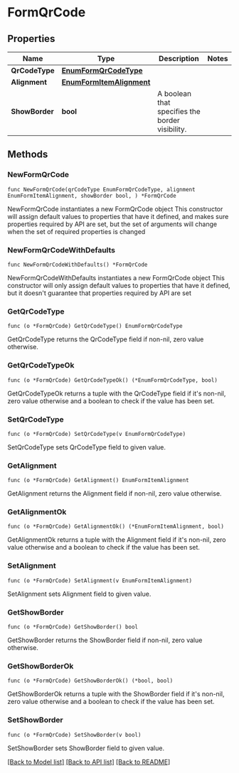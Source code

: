 # FormQrCode

## Properties

Name | Type | Description | Notes
------------ | ------------- | ------------- | -------------
**QrCodeType** | [**EnumFormQrCodeType**](EnumFormQrCodeType.md) |  | 
**Alignment** | [**EnumFormItemAlignment**](EnumFormItemAlignment.md) |  | 
**ShowBorder** | **bool** | A boolean that specifies the border visibility. | 

## Methods

### NewFormQrCode

`func NewFormQrCode(qrCodeType EnumFormQrCodeType, alignment EnumFormItemAlignment, showBorder bool, ) *FormQrCode`

NewFormQrCode instantiates a new FormQrCode object
This constructor will assign default values to properties that have it defined,
and makes sure properties required by API are set, but the set of arguments
will change when the set of required properties is changed

### NewFormQrCodeWithDefaults

`func NewFormQrCodeWithDefaults() *FormQrCode`

NewFormQrCodeWithDefaults instantiates a new FormQrCode object
This constructor will only assign default values to properties that have it defined,
but it doesn't guarantee that properties required by API are set

### GetQrCodeType

`func (o *FormQrCode) GetQrCodeType() EnumFormQrCodeType`

GetQrCodeType returns the QrCodeType field if non-nil, zero value otherwise.

### GetQrCodeTypeOk

`func (o *FormQrCode) GetQrCodeTypeOk() (*EnumFormQrCodeType, bool)`

GetQrCodeTypeOk returns a tuple with the QrCodeType field if it's non-nil, zero value otherwise
and a boolean to check if the value has been set.

### SetQrCodeType

`func (o *FormQrCode) SetQrCodeType(v EnumFormQrCodeType)`

SetQrCodeType sets QrCodeType field to given value.


### GetAlignment

`func (o *FormQrCode) GetAlignment() EnumFormItemAlignment`

GetAlignment returns the Alignment field if non-nil, zero value otherwise.

### GetAlignmentOk

`func (o *FormQrCode) GetAlignmentOk() (*EnumFormItemAlignment, bool)`

GetAlignmentOk returns a tuple with the Alignment field if it's non-nil, zero value otherwise
and a boolean to check if the value has been set.

### SetAlignment

`func (o *FormQrCode) SetAlignment(v EnumFormItemAlignment)`

SetAlignment sets Alignment field to given value.


### GetShowBorder

`func (o *FormQrCode) GetShowBorder() bool`

GetShowBorder returns the ShowBorder field if non-nil, zero value otherwise.

### GetShowBorderOk

`func (o *FormQrCode) GetShowBorderOk() (*bool, bool)`

GetShowBorderOk returns a tuple with the ShowBorder field if it's non-nil, zero value otherwise
and a boolean to check if the value has been set.

### SetShowBorder

`func (o *FormQrCode) SetShowBorder(v bool)`

SetShowBorder sets ShowBorder field to given value.



[[Back to Model list]](../README.md#documentation-for-models) [[Back to API list]](../README.md#documentation-for-api-endpoints) [[Back to README]](../README.md)


